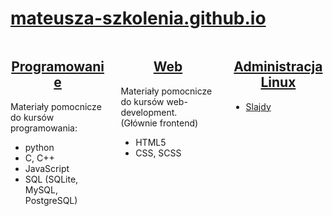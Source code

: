 # [mateusza-szkolenia.github.io](https://mateusza-szkolenia.github.io/)

<nav>

<section>
<div class=ico>⌨️</div>
<h2><a href='Programowanie/'>Programowanie</a></h2>
<p>Materiały pomocnicze do kursów programowania:</p>
<ul>
<li>python</li>
<li>C, C++</li>
<li>JavaScript</li>
<li>SQL (SQLite, MySQL, PostgreSQL)</li>
</ul>
</section>

<section>
<div class=ico>🕸️</div>
<h2><a href='Web/'>Web</a></h2>
<p>Materiały pomocnicze do kursów web-development. (Głównie frontend)</p>
<ul>
<li>HTML5</li>
<li>CSS, SCSS</li>
</ul>
</section>

<section>
<div class=ico>🐧</div>
<h2><a href="Administracja_Linux/">Administracja Linux</a></h2>
<ul>
<li><a href='Slajdy/'>Slajdy</a></li>
</ul>
</section>

</nav>

<style>

@media (min-height: 680px) {
    nav
    {
        display: flex;
        justify-content: space-between;
    }

    nav section
    {
        width: 30%;
    }

    nav section .ico
    {
        font-size: 6em;
        text-align: center;
    }

    nav section h2
    {
        text-align: center;
    }
}

nav section .ico
{
    display: none;
}
</style>
